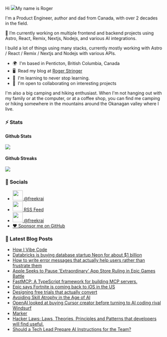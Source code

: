Hi ![](https://user-images.githubusercontent.com/18350557/176309783-0785949b-9127-417c-8b55-ab5a4333674e.gif)My name is Roger 

I'm a Product Engineer, author and dad from Canada, with over 2 decades in the field.

🔭 I’m currently working on multiple frontend and backend projects using Astro, React, Remix, Nextjs, Nodejs, and various AI integrations. 

I build a lot of things using many stacks, currently mostly working with Astro / React / Remix / Nextjs and Nodejs with various APIs.  

* 🌍  I'm based in Penticton, British Columbia, Canada 
* 🖥️  Read my blog at [Roger Stringer](https://rogerstringer.com)
* 🧠  I'm learning to never stop learning. 
* 🤝  I'm open to collaborating on interesting projects

I'm also a big camping and hiking enthusiast. When I'm not hanging out with my family or at the computer, or at a coffee shop, you can find me camping or hiking somewhere in the mountains around the Okanagan valley where I live.

### :zap: Stats

#### Github Stats
  
![](https://github-readme-stats-knowmad.vercel.app/api?username=freekrai&show_icons=true&count_private=true)
  
#### Github Streaks 
  
![](https://github-readme-streak-stats.herokuapp.com/?user=freekrai)

### :card_index: Socials  

- <a href="https://www.github.com/freekrai" target="_blank" rel="noreferrer"><img src="https://raw.githubusercontent.com/danielcranney/readme-generator/main/public/icons/socials/github.svg" width="32" height="32" /> @freekrai</a>
- <a href="https://rogerstringer.com/rss.xml" target="_blank" rel="noreferrer"><img src="https://raw.githubusercontent.com/danielcranney/readme-generator/main/public/icons/socials/rss.svg" width="32" height="32" /> RSS Feed</a>
- <a href="https://x/freekrai" target="_blank" rel="noreferrer"><img src="https://raw.githubusercontent.com/danielcranney/readme-generator/main/public/icons/socials/twitter.svg" width="32" height="32" /> @freekrai</a>
- <a href="https://github.com/sponsors/freekrai"> ❤️ Sponsor me on GitHub</a>

### :newspaper: Latest Blog Posts

<!-- BLOG-POST-LIST:START -->
- [How I Vibe Code](https://rogerstringer.com/blog/how-i-vibe-code)
- [Databricks is buying database startup Neon for about $1 billion](https://rogerstringer.com/blog/databricks-neon)
- [How to write error messages that actually help users rather than frustrate them](https://rogerstringer.com/bookmarks/how-to-write-error-messages-that-actually-help-users-rather-than-frustrate-them)
- [Apple Seeks to Pause &#39;Extraordinary&#39; App Store Ruling in Epic Games Battle](https://rogerstringer.com/blog/apple-appeals-app-store-ruling-epic-games)
- [FastMCP: A TypeScript framework for building MCP servers.](https://rogerstringer.com/bookmarks/fastmcp)
- [Epic says Fortnite is coming back to iOS in the US](https://rogerstringer.com/blog/fortnite-ios-apple-app-store-us-return)
- [Designing free trials that actually convert](https://rogerstringer.com/bookmarks/designing-free-trials-tips)
- [Avoiding Skill Atrophy in the Age of AI](https://rogerstringer.com/bookmarks/avoiding-skill-atrophy-in-the-age-of-ai)
- [OpenAI looked at buying Cursor creator before turning to AI coding rival Windsurf](https://rogerstringer.com/blog/openai-looked-at-cursor-before-considering-deal-with-rival-windsurf)
- [Marker](https://rogerstringer.com/bookmarks/marker)
- [Hacker Laws: Laws, Theories, Principles and Patterns that developers will find useful.](https://rogerstringer.com/bookmarks/hacker-laws)
- [Should a Tech Lead Prepare AI Instructions for the Team?](https://rogerstringer.com/bookmarks/should-a-tech-lead-prepare-ai-instructions-for-the-team)
<!-- BLOG-POST-LIST:END -->

<!--
#### Top Languages 
![](https://github-readme-stats-knowmad.vercel.app/api/top-langs/?username=freekrai&hide=null&count_private=true)
![wakatime stats](https://github-readme-stats-knowmad.vercel.app/api/wakatime?username=datamcfly)


Here are some ideas to get you started:

- 🔭 I’m currently working on ...
- 🌱 I’m currently learning ...
- 👯 I’m looking to collaborate on ...
- 🤔 I’m looking for help with ...
- 💬 Ask me about ...
- 📫 How to reach me: ...
- 😄 Pronouns: ...
- ⚡ Fun fact: ...
-->
